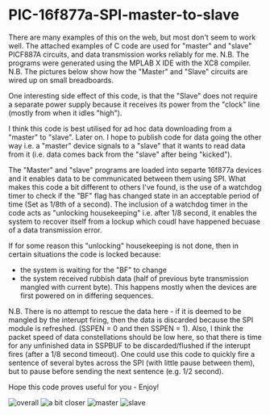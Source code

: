 # PIC-16f877a-SPI-master-to-slave


There are many examples of this on the web, but most don't seem to work well. The attached examples of C code are used for "master" and "slave" PICF887A circuits, and data transmission works reliably for me.
  N.B. The programs were generated using the MPLAB X IDE with the XC8 compiler. 
  N.B. The pictures below show how the "Master" and "Slave" circuits are wired up on small breadboards.

One interesting side effect of this code, is that the "Slave" does not require a separate power supply because it receives its power from the  "clock" line (mostly from when it idles "high"). 

I think this code is best utilised for ad hoc data downloading from a "master" to "slave". 
Later on. I hope to publish code for data going the other way i.e. a "master" device signals to a "slave" that it wants to read data from it (i.e. data comes back from the "slave" after being "kicked").

The "Master" and "slave" programs are loaded into separte 16f877a devices and it enables data to be communicated between them using  SPI. What makes this code a bit different to others I've found, is the use of a watchdog timer to check if the "BF" flag has changed state in an acceptable period of time (Set as 1/8th of a second). The inclusion of a watchdog timer in the code acts as "unlocking housekeeping" i.e. after 1/8 second, it enables the system to recover itself from a lockup which coudl have happened becuase of a data transmission error.  

If for some reason this "unlocking" housekeeping is not done, then in certain situations the code is locked because:
- the system is waiting for the "BF" to change 
- the system received rubbish data (half of previous byte transmission mangled with current byte). This happens mostly when the devices are first powered on in differing sequences. 

N.B. There is no attempt to rescue the data here - if it is deemed to be mangled by the interupt firing, then the data is discarded because the SPI module is refreshed. (SSPEN = 0 and then SSPEN = 1).
Also, I think the packet speed of data constellations should be low here, so that there is time for any unfinished data in SSPBUF to be discarded/flushed if the interupt fires (after a 1/8 second timeout). One could use this code to quickly fire a sentence of several bytes across the SPI (with little pause between them), but to pause before sending the next sentence (e.g. 1/2 second).

Hope this code proves useful for you - Enjoy!

![overall](https://cloud.githubusercontent.com/assets/11596479/7616550/1ca92f42-f99d-11e4-9ff4-5d42fb73bb45.JPG)
![a bit closer](https://cloud.githubusercontent.com/assets/11596479/7616551/1eb78248-f99d-11e4-892b-3eb5dba142f5.JPG)
![master](https://cloud.githubusercontent.com/assets/11596479/7616552/20fbba92-f99d-11e4-9212-e5de540faa5b.JPG)
![slave](https://cloud.githubusercontent.com/assets/11596479/7616555/28d18684-f99d-11e4-969c-db8ff1e0fd5b.JPG)
